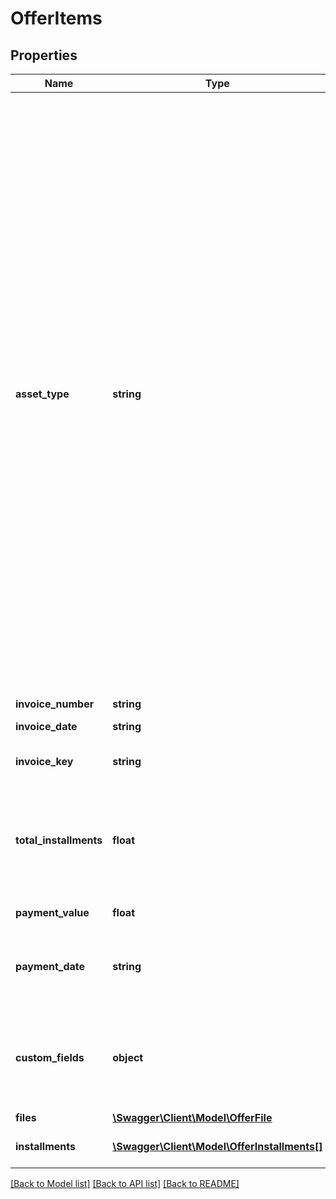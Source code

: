 # OfferItems

## Properties
Name | Type | Description | Notes
------------ | ------------- | ------------- | -------------
**asset_type** | **string** | Asset type. It can be:   - &#x60;DUPLICATA_MERCANTIL&#x60; - Mercantile duplicate  - &#x60;CHEQUE&#x60; - Check  - &#x60;CONTRATO_DIGITAL&#x60; - Digital contract  - &#x60;CONTRATO_FISICO&#x60; - Physical contract  - &#x60;MULTIPLOS&#x60; - Multiple  - &#x60;NOTA_SERVICO&#x60; - Brazilian services invoice  - &#x60;CARTAO_CREDITO&#x60; - Credit card  - &#x60;DIREITOS_CREDITORIOS&#x60; - Debt rights  - &#x60;ARRANJO_PAGAMENTO&#x60; - Payment scheme  - &#x60;CEDULA_CREDITO_BANCARIO&#x60; - Bank credit note  - &#x60;CEDULA_PRODUTOR_RURAL_FINANCEIRA&#x60; - Rural producer financial note  - &#x60;NOTA_COMERCIAL&#x60; - Commercial note  - &#x60;CONFISSAO_DIVIDA&#x60; - Confissão de Dívida  - &#x60;CCB_DIGITAL_VEICULOS_PRE&#x60; - CCB Digital Vehicles PRE  - &#x60;CEDULA_CREDITO_IMOBILIARIO&#x60; - Real Estate Credit Note  - &#x60;CCB_DIGITAL_CONSIGNADO_PRIVADO_PRE&#x60; - CCB Digital Private Consigned PRE  - &#x60;ASSISTENCIA_FINANCEIRA&#x60; - Financial Assistance  ---- Tipo do ativo. Valores possíveis são:   - &#x60;DUPLICATA_MERCANTIL&#x60; - Duplicata mercantil  - &#x60;CHEQUE&#x60; - Cheque  - &#x60;CONTRATO_DIGITAL&#x60; - Contrato digital  - &#x60;CONTRATO_FISICO&#x60; - Contrato físico  - &#x60;MULTIPLOS&#x60; - Múltiplos  - &#x60;NOTA_SERVICOS&#x60; - Nota Fiscal de Serviço  - &#x60;CARTAO_CREDITO&#x60; - Cartão de Crédito  - &#x60;DIREITOS_CREDITORIOS&#x60; - Direitos Creditórios  - &#x60;ARRANJO_PAGAMENTO&#x60; - Arranjo de pagamento  - &#x60;CEDULA_CREDITO_BANCARIO&#x60; - Cédula de crédito bancário  - &#x60;CEDULA_PRODUTOR_RURAL_FINANCEIRA&#x60; - Cédula de produtor rural financeira  - &#x60;NOTA_COMERCIAL&#x60; - Nota comercial  - &#x60;CONFISSAO_DIVIDA&#x60; - Confissão de Dívida  - &#x60;CCB_DIGITAL_VEICULOS_PRE&#x60; - CCB Digital Veiculos PRE  - &#x60;CEDULA_CREDITO_IMOBILIARIO&#x60; - Cédula de Crédito Imobiliário  - &#x60;CCB_DIGITAL_CONSIGNADO_PRIVADO_PRE&#x60; - CCB Digital Consignado Privado PRE  - &#x60;ASSISTENCIA_FINANCEIRA&#x60; - Assistência Financeira | [optional] 
**invoice_number** | **string** | Invoice number  ----  Número do título. | [optional] 
**invoice_date** | **string** | Invoice date (format &#x60;YYYYMMDD&#x60;).  ----  Data do título (Formato &#x60;YYYYMMDD&#x60;). | [optional] 
**invoice_key** | **string** | Electronic key of the invoice (usually for brazilian invoices only, for validation purposes).  ----  Chave eletrônica do título. | [optional] 
**total_installments** | **float** | Total of monthly installments that this invoice will be divided into. Used only when the invoice will be divided into 2 or more monthly payments. When is a one payment only (bullet), the default is 1.  ----  Total de parcelas referente ao título. Utilizado apenas quando o título é pago de forma parcelada. Quando é pago de forma à vista o valor default é 1. | [optional] 
**payment_value** | **float** | Amount of the invoice (in BRL).  ----  Valor do título (em BRL). | [optional] 
**payment_date** | **string** | The due date of the first installment. (Format: &#x60;YYYYMMDD&#x60;). It needs to be at least 2 business days after today.  ----  Data do vencimento da primeira parcela do título. Formato: YYYYMMDD Tem que ser pelo menos 2 dias pra frente. | [optional] 
**custom_fields** | **object** | This field can be an object containing information agreed and required by the regulation of the fund and that&#x27;s also very specific to the fund business model.  ----  Espaço para especificar informações acordadas no regulamento p/ validar condições de cessão e/ou critério de elegibilidade. | [optional] 
**files** | [**\Swagger\Client\Model\OfferFile**](OfferFile.md) |  | [optional] 
**installments** | [**\Swagger\Client\Model\OfferInstallments[]**](OfferInstallments.md) | A list of installments and their attributes.  ---  Uma lista contendo as parcelas e seus atributos. | [optional] 

[[Back to Model list]](../../README.md#documentation-for-models) [[Back to API list]](../../README.md#documentation-for-api-endpoints) [[Back to README]](../../README.md)

